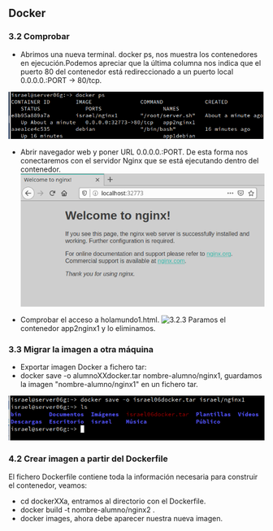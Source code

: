 ## Docker

### 3.2 Comprobar

- Abrimos una nueva terminal.
docker ps, nos muestra los contenedores en ejecución.Podemos apreciar que la última columna nos indica que el puerto 80 del contenedor está redireccionado a un puerto local 0.0.0.0.:PORT -> 80/tcp.

 ![3.2.1](https://github.com/IsraelLemos/add2021-israel-lemos/blob/master/Docker/img/Captura%20de%20pantalla_2021-01-11_10-40-33.png?raw=true)


- Abrir navegador web y poner URL 0.0.0.0.:PORT. De esta forma nos conectaremos con el servidor Nginx que se está ejecutando dentro del contenedor.
 ![3.2.2](https://github.com/IsraelLemos/add2021-israel-lemos/blob/master/Docker/img/Captura%20de%20pantalla_2021-01-11_10-39-34.png?raw=true)

- Comprobar el acceso a holamundo1.html.
 ![3.2.3]()
Paramos el contenedor app2nginx1 y lo eliminamos.



### 3.3 Migrar la imagen a otra máquina


- Exportar imagen Docker a fichero tar:
 - docker save -o alumnoXXdocker.tar nombre-alumno/nginx1, guardamos la imagen "nombre-alumno/nginx1" en un fichero tar.


  ![3.3.1](https://github.com/IsraelLemos/add2021-israel-lemos/blob/master/Docker/img/Captura%20de%20pantalla_2021-01-13_10-02-02.png?raw=true)

### 4.2 Crear imagen a partir del Dockerfile

El fichero Dockerfile contiene toda la información necesaria para construir el contenedor, veamos:

- cd dockerXXa, entramos al directorio con el Dockerfile.
- docker build -t nombre-alumno/nginx2 .
- docker images, ahora debe aparecer nuestra nueva imagen.
